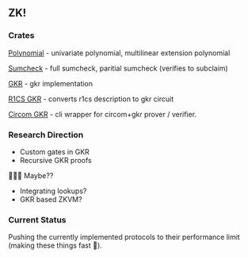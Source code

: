 ## ZK!

### Crates

[Polynomial](/polynomial) - univariate polynomial, multilinear extension polynomial

[Sumcheck](/sumcheck) - full sumcheck, paritial sumcheck (verifies to subclaim)

[GKR](/gkr) - gkr implementation

[R1CS GKR](/r1cs_gkr) - converts r1cs description to gkr circuit

[Circom GKR](/circom-gkr) - cli wrapper for circom+gkr prover / verifier.

### Research Direction

- Custom gates in GKR
- Recursive GKR proofs

🤷🏽‍♂️ Maybe??

- Integrating lookups?
- GKR based ZKVM?

### Current Status

Pushing the currently implemented protocols to their performance limit (making these things fast 🚀).
